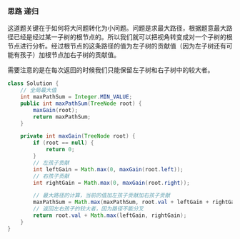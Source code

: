 ### 思路 递归

这道题关键在于如何将大问题转化为小问题。问题是求最大路径，根据题意最大路径已经是经过某一子树的根节点的。所以我们就可以把视角转变成对一个子树的根节点进行分析。经过根节点的这条路径的值为左子树的贡献值（因为左子树还有可能有孩子）加根节点加右子树的贡献值。

需要注意的是在每次返回的时候我们只能保留左子树和右子树中的较大者。

```java
class Solution {
    // 全局最大值
    int maxPathSum = Integer.MIN_VALUE;
    public int maxPathSum(TreeNode root) {
        maxGain(root);
        return maxPathSum;
    }

    private int maxGain(TreeNode root) {
        if (root == null) {
            return 0;
        }
        // 左孩子贡献
        int leftGain = Math.max(0, maxGain(root.left));
        // 右孩子贡献
        int rightGain = Math.max(0, maxGain(root.right));

        // 最大路径的计算，当前的值加左孩子贡献加右孩子贡献
        maxPathSum = Math.max(maxPathSum, root.val + leftGain + rightGain);
        // 返回左右孩子的较大者，因为路径不能分叉
        return root.val + Math.max(leftGain, rightGain);
    }
}
```

